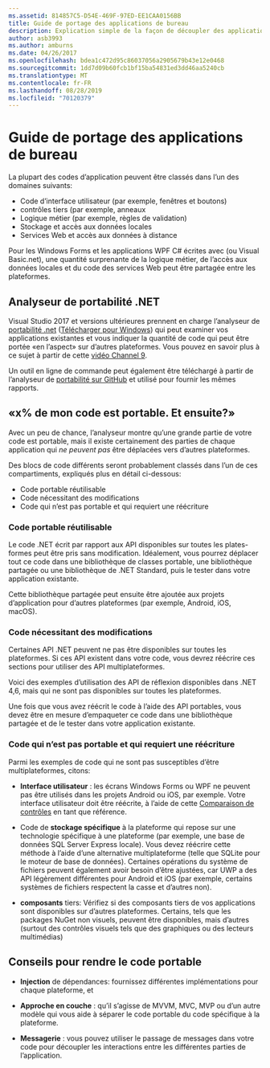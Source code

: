```yaml
---
ms.assetid: 814857C5-D54E-469F-97ED-EE1CAA0156BB
title: Guide de portage des applications de bureau
description: Explication simple de la façon de découpler des applications Windows Forms ou WPF existantes pour créer des applications multiplateformes à exécuter sur macOS, iOS, Android, ainsi que UWP/Windows 10.
author: asb3993
ms.author: amburns
ms.date: 04/26/2017
ms.openlocfilehash: bdea1c472d95c86037056a2905679b43e12e0468
ms.sourcegitcommit: 1dd7d09b60fcb1bf15ba54831ed3dd46aa5240cb
ms.translationtype: MT
ms.contentlocale: fr-FR
ms.lasthandoff: 08/28/2019
ms.locfileid: "70120379"
---
```

# <a name="desktop-app-porting-guidance"></a>Guide de portage des applications de bureau

La plupart des codes d’application peuvent être classés dans l’un des domaines suivants:

- Code d’interface utilisateur (par exemple, fenêtres et boutons)
- contrôles tiers (par exemple, anneaux
- Logique métier (par exemple, règles de validation)
- Stockage et accès aux données locales
- Services Web et accès aux données à distance

Pour les Windows Forms et les applications WPF C# écrites avec (ou Visual Basic.net), une quantité surprenante de la logique métier, de l’accès aux données locales et du code des services Web peut être partagée entre les plateformes.

## <a name="net-portability-analyzer"></a>Analyseur de portabilité .NET

Visual Studio 2017 et versions ultérieures prennent en charge l’analyseur de [portabilité .net](https://docs.microsoft.com/dotnet/articles/standard/portability-analyzer) ([Télécharger pour Windows](https://marketplace.visualstudio.com/items?itemName=ConnieYau.NETPortabilityAnalyzer)) qui peut examiner vos applications existantes et vous indiquer la quantité de code qui peut être portée «en l’aspect» sur d’autres plateformes. Vous pouvez en savoir plus à ce sujet à partir de cette [vidéo Channel 9](https://channel9.msdn.com/Blogs/Seth-Juarez/A-Brief-Look-at-the-NET-Portability-Analyzer).

Un outil en ligne de commande peut également être téléchargé à partir de l’analyseur de [portabilité sur GitHub](https://github.com/Microsoft/dotnet-apiport) et utilisé pour fournir les mêmes rapports.

## <a name="x-of-my-code-is-portable-what-next"></a>«x% de mon code est portable. Et ensuite?»

Avec un peu de chance, l’analyseur montre qu’une grande partie de votre code est portable, mais il existe certainement des parties de chaque application qui _ne peuvent pas_ être déplacées vers d’autres plateformes.

Des blocs de code différents seront probablement classés dans l’un de ces compartiments, expliqués plus en détail ci-dessous:

- Code portable réutilisable
- Code nécessitant des modifications
- Code qui n’est pas portable et qui requiert une réécriture

### <a name="re-useable-portable-code"></a>Code portable réutilisable

Le code .NET écrit par rapport aux API disponibles sur toutes les plates-formes peut être pris sans modification. Idéalement, vous pourrez déplacer tout ce code dans une bibliothèque de classes portable, une bibliothèque partagée ou une bibliothèque de .NET Standard, puis le tester dans votre application existante.

Cette bibliothèque partagée peut ensuite être ajoutée aux projets d’application pour d’autres plateformes (par exemple, Android, iOS, macOS).

### <a name="code-that-requires-changes"></a>Code nécessitant des modifications

Certaines API .NET peuvent ne pas être disponibles sur toutes les plateformes. Si ces API existent dans votre code, vous devrez réécrire ces sections pour utiliser des API multiplateformes.

Voici des exemples d’utilisation des API de réflexion disponibles dans .NET 4,6, mais qui ne sont pas disponibles sur toutes les plateformes.

Une fois que vous avez réécrit le code à l’aide des API portables, vous devez être en mesure d’empaqueter ce code dans une bibliothèque partagée et de le tester dans votre application existante.

### <a name="code-that-isnt-portable-and-requires-a-re-write"></a>Code qui n’est pas portable et qui requiert une réécriture

Parmi les exemples de code qui ne sont pas susceptibles d’être multiplateformes, citons:

- **Interface utilisateur** : les écrans Windows Forms ou WPF ne peuvent pas être utilisés dans les projets Android ou iOS, par exemple. Votre interface utilisateur doit être réécrite, à l’aide de cette [Comparaison de contrôles](~/cross-platform/desktop/controls/index.md) en tant que référence.

- Code de **stockage spécifique** à la plateforme qui repose sur une technologie spécifique à une plateforme (par exemple, une base de données SQL Server Express locale). Vous devez réécrire cette méthode à l’aide d’une alternative multiplateforme (telle que SQLite pour le moteur de base de données).
Certaines opérations du système de fichiers peuvent également avoir besoin d’être ajustées, car UWP a des API légèrement différentes pour Android et iOS (par exemple, certains systèmes de fichiers respectent la casse et d’autres non).

- **composants** tiers: Vérifiez si des composants tiers de vos applications sont disponibles sur d’autres plateformes. Certains, tels que les packages NuGet non visuels, peuvent être disponibles, mais d’autres (surtout des contrôles visuels tels que des graphiques ou des lecteurs multimédias)

## <a name="tips-for-making-code-portable"></a>Conseils pour rendre le code portable

- **Injection** de dépendances: fournissez différentes implémentations pour chaque plateforme, et

- **Approche en couche** : qu’il s’agisse de MVVM, MVC, MVP ou d’un autre modèle qui vous aide à séparer le code portable du code spécifique à la plateforme.

- **Messagerie** : vous pouvez utiliser le passage de messages dans votre code pour découpler les interactions entre les différentes parties de l’application.
